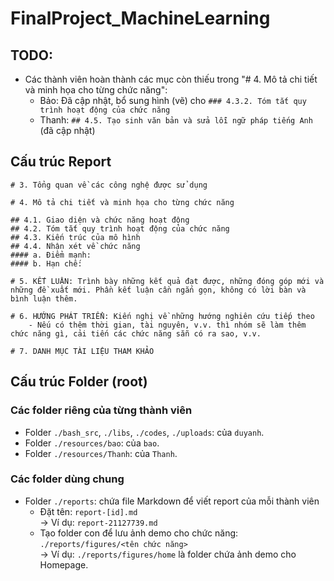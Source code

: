 # FinalProject_MachineLearning

## TODO:

- Các thành viên hoàn thành các mục còn thiếu trong "# 4. Mô tả chi tiết và minh họa cho từng chức năng":
  - Bảo: Đã cập nhật, bổ sung hình (vẽ) cho `### 4.3.2. Tóm tắt quy trình hoạt động của chức năng`
  - Thanh: `## 4.5. Tạo sinh văn bản và sửa lỗi ngữ pháp tiếng Anh` (đã cập nhật)

## Cấu trúc Report

```
# 3. Tổng quan về các công nghệ được sử dụng

# 4. Mô tả chi tiết và minh họa cho từng chức năng

## 4.1. Giao diện và chức năng hoạt động
## 4.2. Tóm tắt quy trình hoạt động của chức năng
## 4.3. Kiến trúc của mô hình
## 4.4. Nhận xét về chức năng
#### a. Điểm mạnh:
#### b. Hạn chế:

# 5. KẾT LUẬN: Trình bày những kết quả đạt được, những đóng góp mới và những đề xuất mới. Phần kết luận cần ngắn gọn, không có lời bàn và bình luận thêm.

# 6. HƯỚNG PHÁT TRIỂN: Kiến nghị về những hướng nghiên cứu tiếp theo
    - Nếu có thêm thời gian, tài nguyên, v.v. thì nhóm sẽ làm thêm chức năng gì, cải tiến các chức năng sẵn có ra sao, v.v.

# 7. DANH MỤC TÀI LIỆU THAM KHẢO
```

## Cấu trúc Folder (root)

### Các folder riêng của từng thành viên

- Folder `./bash_src`, `./libs`, `./codes`, `./uploads`: của `duyanh`.
- Folder `./resources/bao`: của `bao`.
- Folder `./resources/Thanh`: của `Thanh`.

### Các folder dùng chung

- Folder `./reports`: chứa file Markdown để viết report của mỗi thành viên
  - Đặt tên: `report-[id].md`  
    -> Ví dụ: `report-21127739.md`
  - Tạo folder con để lưu ảnh demo cho chức năng: `./reports/figures/<tên chức năng>`  
    -> Ví dụ: `./reports/figures/home` là folder chứa ảnh demo cho Homepage.
